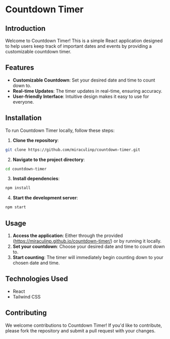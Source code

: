 
# Countdown Timer

## Introduction

Welcome to Countdown Timer! This is a simple React application designed to help users keep track of important dates and events by providing a customizable countdown timer.

## Features

- **Customizable Countdown**: Set your desired date and time to count down to.
- **Real-time Updates**: The timer updates in real-time, ensuring accuracy.
- **User-friendly Interface**: Intuitive design makes it easy to use for everyone.

## Installation

To run Countdown Timer locally, follow these steps:

1. **Clone the repository**:

```bash
git clone https://github.com/miraculinp/countdown-timer.git
```

2. **Navigate to the project directory**:

```bash
cd countdown-timer
```

3. **Install dependencies**:

```bash
npm install
```

4. **Start the development server**:

```bash
npm start
```

## Usage

1. **Access the application**: Either through the provided (https://miraculinp.github.io/countdown-timer/) or by running it locally.
2. **Set your countdown**: Choose your desired date and time to count down to.
3. **Start counting**: The timer will immediately begin counting down to your chosen date and time.

## Technologies Used

- React
- Tailwind CSS

## Contributing

We welcome contributions to Countdown Timer! If you'd like to contribute, please fork the repository and submit a pull request with your changes.
